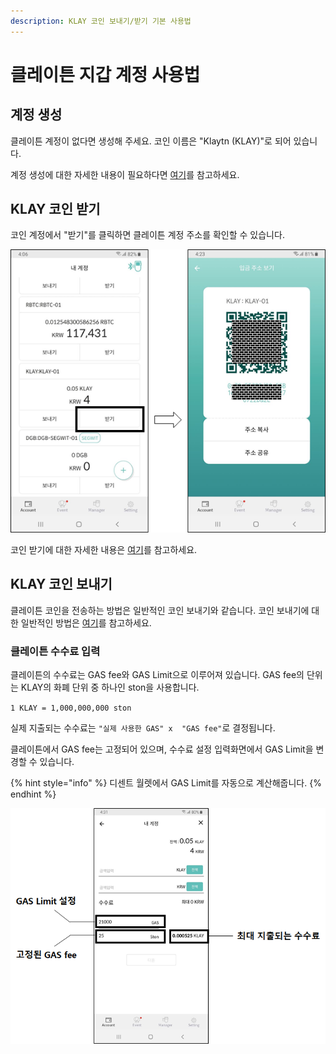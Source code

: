 ```yaml
---
description: KLAY 코인 보내기/받기 기본 사용법
---
```


# 클레이튼 지갑 계정 사용법

## 계정 생성

클레이튼 계정이 없다면 생성해 주세요. 코인 이름은 "Klaytn (KLAY)"로 되어 있습니다.

계정 생성에 대한 자세한 내용이 필요하다면 [여기](../../mobile-app/create-account/)를 참고하세요.

## KLAY 코인 받기

코인 계정에서 "받기"를 클릭하면 클레이튼 계정 주소를 확인할 수 있습니다.

<div align="left">

<img src="../../.gitbook/assets/image (77).png" alt="">

</div>

코인 받기에 대한 자세한 내용은 [여기](../receive.md)를 참고하세요.

## KLAY 코인 보내기

클레이튼 코인을 전송하는 방법은 일반적인 코인 보내기와 같습니다. 코인 보내기에 대한 일반적인 방법은 [여기](../send/)를 참고하세요.

### 클레이튼 수수료 입력 <a href="#fee" id="fee"></a>

클레이튼의 수수료는 GAS fee와 GAS Limit으로 이루어져 있습니다. GAS fee의 단위는 KLAY의 화폐 단위 중 하나인 ston을 사용합니다.

`1 KLAY = 1,000,000,000 ston`

실제 지출되는 수수료는 `"실제 사용한 GAS" x  "GAS fee"`로 결정됩니다.

클레이튼에서 GAS fee는 고정되어 있으며, 수수료 설정 입력화면에서 GAS Limit을 변경할 수 있습니다.

{% hint style="info" %}
디센트 월렛에서 GAS Limit를 자동으로 계산해줍니다.
{% endhint %}

<div align="left">

<img src="../../.gitbook/assets/image (151).png" alt="">

</div>
